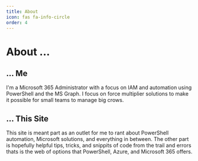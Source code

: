 ```yaml
---
title: About
icon: fas fa-info-circle
order: 4
---
```


# About ...

## ... Me

I'm a Microsoft 365 Administrator with a focus on IAM and automation using PowerShell and the MS Graph. I focus on force multiplier solutions to make it possible for small teams to manage big crows.

## ... This Site

This site is meant part as an outlet for me to rant about PowerShell automation, Microsoft solutions, and everything in between. The other part is hopefully helpful tips, tricks, and snippits of code from the trail and errors thats is the web of options that PowerShell, Azure, and Microsoft 365 offers.
